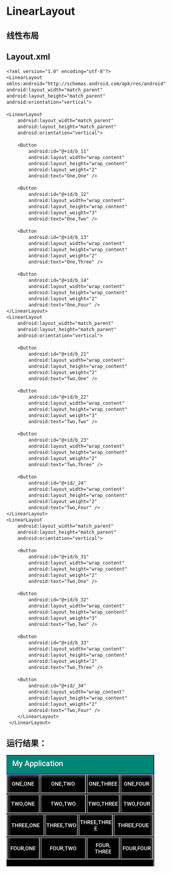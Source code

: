 # LinearLayout
线性布局
--
Layout.xml
--
    <?xml version="1.0" encoding="utf-8"?>
    <LinearLayout xmlns:android="http://schemas.android.com/apk/res/android"
    android:layout_width="match_parent"
    android:layout_height="match_parent"
    android:orientation="vertical">

    <LinearLayout
        android:layout_width="match_parent"
        android:layout_height="match_parent"
        android:orientation="vertical">

        <Button
            android:id="@+id/b_11"
            android:layout_width="wrap_content"
            android:layout_height="wrap_content"
            android:layout_weight="2"
            android:text="One,One" />

        <Button
            android:id="@+id/b_12"
            android:layout_width="wrap_content"
            android:layout_height="wrap_content"
            android:layout_weight="3"
            android:text="One,Two" />

        <Button
            android:id="@+id/b_13"
            android:layout_width="wrap_content"
            android:layout_height="wrap_content"
            android:layout_weight="2"
            android:text="One,Three" />

        <Button
            android:id="@+id/b_14"
            android:layout_width="wrap_content"
            android:layout_height="wrap_content"
            android:layout_weight="2"
            android:text="One,Four" />
    </LinearLayout>
    <LinearLayout
        android:layout_width="match_parent"
        android:layout_height="match_parent"
        android:orientation="vertical">

        <Button
            android:id="@+id/b_21"
            android:layout_width="wrap_content"
            android:layout_height="wrap_content"
            android:layout_weight="2"
            android:text="Two,One" />

        <Button
            android:id="@+id/b_22"
            android:layout_width="wrap_content"
            android:layout_height="wrap_content"
            android:layout_weight="3"
            android:text="Two,Two" />

        <Button
            android:id="@+id/b_23"
            android:layout_width="wrap_content"
            android:layout_height="wrap_content"
            android:layout_weight="2"
            android:text="Two,Three" />

        <Button
            android:id="@+id/_24"
            android:layout_width="wrap_content"
            android:layout_height="wrap_content"
            android:layout_weight="2"
            android:text="Two,Four" />
    </LinearLayout>
    <LinearLayout
        android:layout_width="match_parent"
        android:layout_height="match_parent"
        android:orientation="vertical">

        <Button
            android:id="@+id/b_31"
            android:layout_width="wrap_content"
            android:layout_height="wrap_content"
            android:layout_weight="2"
            android:text="Two,One" />

        <Button
            android:id="@+id/b_32"
            android:layout_width="wrap_content"
            android:layout_height="wrap_content"
            android:layout_weight="3"
            android:text="Two,Two" />

        <Button
            android:id="@+id/b_33"
            android:layout_width="wrap_content"
            android:layout_height="wrap_content"
            android:layout_weight="2"
            android:text="Two,Three" />

        <Button
            android:id="@+id/_34"
            android:layout_width="wrap_content"
            android:layout_height="wrap_content"
            android:layout_weight="2"
            android:text="Two,Four" />
        </LinearLayout>
     </LinearLayout>
 运行结果：
 --
 ![Image test](https://github.com/maijiang/LinearLayout/blob/master/线性布局.PNG)
